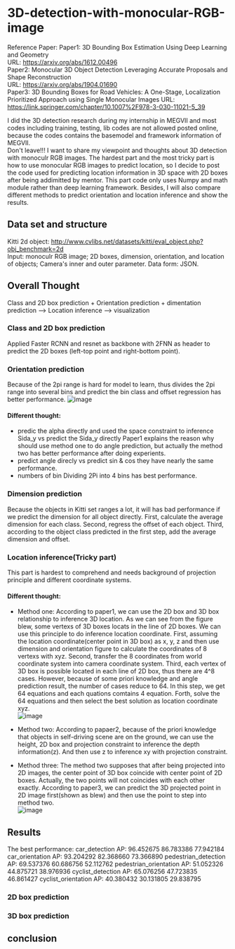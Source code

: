 # 3D-detection-with-monocular-RGB-image  
Reference Paper: 
Paper1: 3D Bounding Box Estimation Using Deep Learning and Geometry    
URL: https://arxiv.org/abs/1612.00496  
Paper2: Monocular 3D Object Detection Leveraging Accurate Proposals and Shape Reconstruction    
URL: https://arxiv.org/abs/1904.01690    
Paper3: 3D Bounding Boxes for Road Vehicles: A One-Stage, Localization Prioritized Approach using Single Monocular Images URL: https://link.springer.com/chapter/10.1007%2F978-3-030-11021-5_39  

I did the 3D detection research during my internship in MEGVII and most codes including training, testing, lib codes are not allowed posted online, because the codes contains the basemodel and framework information of MEGVII.  
Don't leave!!!
I want to share my viewpoint and thoughts about 3D detection with monoculr RGB images. The hardest part and the most tricky part is how to use monocular RGB images to predict location, so I decide to post the code used for predicting location information in 3D space with 2D boxes after being addimitted by mentor. This part code only uses Numpy and math module rather than deep learning framework. Besides, I will also compare different methods to predict orientation and location inference and show the results.
## Data set and structure
Kitti 2d object: http://www.cvlibs.net/datasets/kitti/eval_object.php?obj_benchmark=2d  
Input: monoculr RGB image; 2D boxes, dimension, orientation, and location of objects; Camera's inner and outer parameter.
Data form: JSON.
## Overall Thought
Class and 2D box prediction + Orientation prediction + dimentation prediction --> Location inference --> visualization
### Class and 2D box prediction
Applied Faster RCNN and resnet as backbone with 2FNN as header to predict the 2D boxes (left-top point and right-bottom point).
### Orientation prediction
Because of the 2pi range is hard for model to learn, thus divides the 2pi range into several bins and predict the bin class and offset regression has better performance.
![image](https://github.com/ZhixinLai/3D-detection-with-monocular-RGB-image/blob/master/images/img1.png)
#### Different thought:
* predic the alpha directly and used the space constraint to inference Sida_y  vs   predict the Sida_y directly
Paper1 explains the reason why should use method one to do angle prediction, but actually the method two has better performance after doing experients.
* predict angle direcly vs predict sin & cos
they have nearly the same performance.
* numbers of bin
Dividing 2Pi into 4 bins has best performance.
### Dimension prediction
Because the objects in Kitti set ranges a lot, it will has bad performance if we predict the dimension for all object directly.
First, calculate the average dimension for each class. Second, regress the offset of each object. Third, according to the object class predicted in the first step, add the average dimension and offset.
### Location inference(Tricky part)
This part is hardest to comprehend and needs background of projection principle and different coordinate systems.
#### Different thought:
* Method one: According to paper1, we can use the 2D box and 3D box relationship to inference 3D location. As we can see from the figure blew, some vertexs of 3D boxes locats in the line of 2D boxes. We can use this principle to do inference location coordinate. First, assuming the location coordinate(center point in 3D box) as x, y, z and then use dimension and orientation figure to calculate the coordinates of 8 vertexs with xyz. Second, transfer the 8 coordinates from world coordinate system into camera coordinate system. Third, each vertex of 3D box is possible located in each line of 2D box, thus there are 4^8 cases. However, because of some priori knowledge and angle prediction result, the number of cases reduce to 64. In this step, we get 64 equations and each quations comtains 4 equation. Forth, solve the 64 equations and then select the best solution as location coordinate xyz.  
![image](https://github.com/ZhixinLai/3D-detection-with-monocular-RGB-image/blob/master/images/img2.png)  

* Method two: According to papaer2, because of the priori knowledge that objects in self-driving scene are on the ground, we can use the height, 2D box and projection constraint to inference the depth information(z). And then use z to inference xy with projection constraint.  

* Method three: The method two supposes that after being projected into 2D images, the center point of 3D box coincide with center point of 2D boxes. Actually, the two points will not coincides with each other exactly. According to paper3, we can predict the 3D projected point in 2D image first(shown as blew) and then use the point to step into method two.  
![image](https://github.com/ZhixinLai/3D-detection-with-monocular-RGB-image/blob/master/images/img3.png)  

## Results
The best performance:
car_detection AP: 96.452675 86.783386 77.942184
car_orientation AP: 93.204292 82.368660 73.366890
pedestrian_detection AP: 69.537376 60.686756 52.112762
pedestrian_orientation AP: 51.052326 44.875721 38.976936
cyclist_detection AP: 65.076256 47.723835 46.861427
cyclist_orientation AP: 40.380432 30.131805 29.838795
### 2D box prediction

### 3D box prediction  

## conclusion  
<img>  
